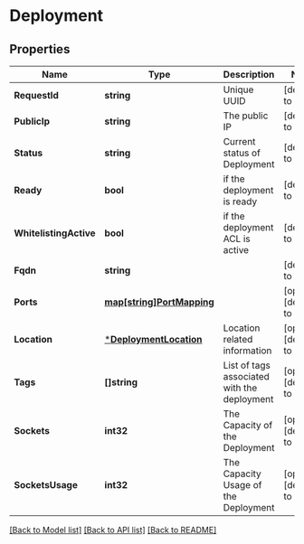 # Deployment

## Properties
Name | Type | Description | Notes
------------ | ------------- | ------------- | -------------
**RequestId** | **string** | Unique UUID | [default to null]
**PublicIp** | **string** | The public IP | [default to null]
**Status** | **string** | Current status of Deployment | [default to null]
**Ready** | **bool** | if the deployment is ready | [default to null]
**WhitelistingActive** | **bool** | if the deployment ACL is active | [default to null]
**Fqdn** | **string** |  | [default to null]
**Ports** | [**map[string]PortMapping**](PortMapping.md) |  | [optional] [default to null]
**Location** | [***DeploymentLocation**](DeploymentLocation.md) | Location related information | [optional] [default to null]
**Tags** | **[]string** | List of tags associated with the deployment | [optional] [default to null]
**Sockets** | **int32** | The Capacity of the Deployment | [optional] [default to null]
**SocketsUsage** | **int32** | The Capacity Usage of the Deployment | [optional] [default to null]

[[Back to Model list]](../README.md#documentation-for-models) [[Back to API list]](../README.md#documentation-for-api-endpoints) [[Back to README]](../README.md)


